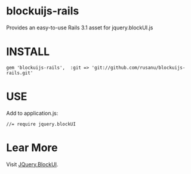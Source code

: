 blockuijs-rails
===============

Provides an easy-to-use Rails 3.1 asset for jquery.blockUI.js

INSTALL
=======

    gem 'blockuijs-rails',  :git => 'git://github.com/rusanu/blockuijs-rails.git'

USE
===

Add to application.js:

    //= require jquery.blockUI

Lear More
=========

Visit [JQuery.BlockUI](http://www.malsup.com/jquery/block).
